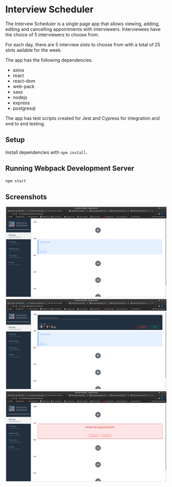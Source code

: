 # Interview Scheduler

The Intervew Scheduler is a single page app that allows viewing, adding, editing and cancelling appointments with interviewers. Interviewees have the choice of 5 interviewers to choose from. 

For each day, there are 5 interview slots to choose from with a total of 25 slots aailable for the week.

The app has the following dependencies.

* axios
* react
* react-dom
* web-pack
* sass
* nodejs
* express
* postgresql

The app has test scripts created for Jest and Cypress for integration and end to end testing.

## Setup

Install dependencies with `npm install`.

## Running Webpack Development Server

```sh
npm start
```

## Screenshots
!["Initial Screen"](https://github.com/rahulshial/scheduler/blob/master/docs/Initial%20screen.png)
!["Create New Appointment"](https://github.com/rahulshial/scheduler/blob/master/docs/Create%20New%20appointment.png)
!["Cancel Appointment"](https://github.com/rahulshial/scheduler/blob/master/docs/Delete%20Existing%20Appointment.png)
